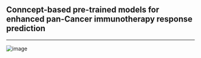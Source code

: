 ## Conncept-based pre-trained models for enhanced pan-Cancer immunotherapy response prediction




----------

![image](https://github.com/mims-harvard/mims-responder/assets/21102929/0e0916fe-e040-4870-b5ac-0e1166ad188e)





